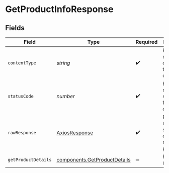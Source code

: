# GetProductInfoResponse


## Fields

| Field                                                                        | Type                                                                         | Required                                                                     | Description                                                                  |
| ---------------------------------------------------------------------------- | ---------------------------------------------------------------------------- | ---------------------------------------------------------------------------- | ---------------------------------------------------------------------------- |
| `contentType`                                                                | *string*                                                                     | :heavy_check_mark:                                                           | HTTP response content type for this operation                                |
| `statusCode`                                                                 | *number*                                                                     | :heavy_check_mark:                                                           | HTTP response status code for this operation                                 |
| `rawResponse`                                                                | [AxiosResponse](https://axios-http.com/docs/res_schema)                      | :heavy_check_mark:                                                           | Raw HTTP response; suitable for custom response parsing                      |
| `getProductDetails`                                                          | [components.GetProductDetails](../../models/components/getproductdetails.md) | :heavy_minus_sign:                                                           | Product informations                                                         |